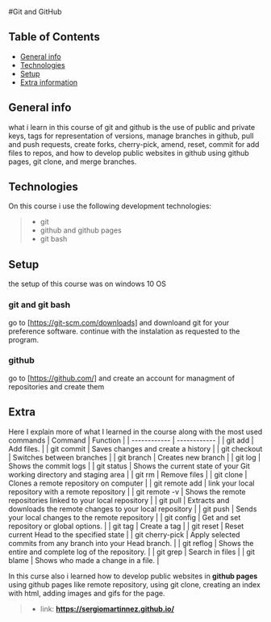 #Git and GitHub

## Table of Contents
* [General info](#general-info) 
* [Technologies](#technologies) 
* [Setup](#setup)
* [Extra information](#Extra)

## General info
what i learn in this course of git and github is the use of public and private keys, tags for representation of versions, manage branches in github, pull and push requests, create forks, cherry-pick, amend, reset, commit for add files to repos, and how to develop public websites in github using github pages, git clone, and merge branches.

## Technologies
On this course i use the following development technologies:
>- git
>- github and github pages
>- git bash

## Setup
the setup of this course was on windows 10 OS

### git and git bash
go to [https://git-scm.com/downloads] and downloand git for your preference software.
continue with the instalation as requested to the program.

### github
go to [https://github.com/] and create an account for managment of repositories and create them


## Extra
Here I explain more of what I learned in the course along with the most used commands
|  Command | Function  |
| ------------ | ------------ |
|  git add | Add files. |
|  git commit | Saves changes and create a history |
|  git checkout | Switches between branches |
|  git branch | Creates new branch |
|  git log | Shows the commit logs |
|  git status | Shows the current state of your Git working directory and staging area |
|  git rm | Remove files |
|  git clone | Clones a remote repository on computer |
|  git remote add | link your local repository with a remote repository |
|  git remote -v | Shows the remote repositories linked to your local repository |
|  git pull | Extracts and downloads the remote changes to your local repository |
|  git push  | Sends your local changes to the remote repository |
|  git config | Get and set repository or global options. |
|  git tag |  Create a tag |
|  git reset |  Reset current Head to the specified state |
|  git cherry-pick | Apply selected commits from any branch into your Head branch. |
|  git reflog | Shows the entire and complete log of the repository. |
|  git grep | Search in files |
|  git blame | Shows who made a change in a file. |

In this curse also i learned how to develop public websites in **github pages** using github pages like remote repository, using git clone, creating an index with html, adding images and gifs for the page.
>- link: **https://sergiomartinnez.github.io/**
